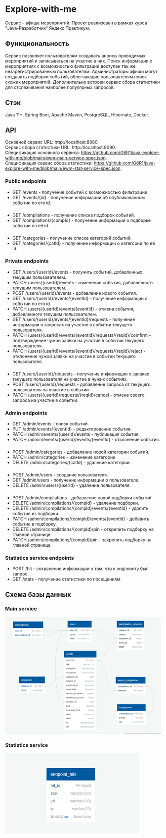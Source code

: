 # Explore-with-me
Cервис – афиша мероприятий. Проект реализован в рамках курса "Java-Разработчик" Яндекс Практикум.

## ﻿﻿Функциональность

Cервис позволяет пользователям создавать анонсы проводимых мероприятий и записываться на участие в них. Поиск информации о мероприятиях с возможностью фильтрации доступен так же незарегистрированным пользователям. Администраторы афиши могут создавать подборки событий, облегчающие пользователям поиск схожих мероприятий. Дополнительно встроен сервис сбора статистики для отслеживания наиболее популярных запросов.

## Стэк
Java 11+, Spring Boot, Apache Maven, PostgreSQL, Hibernate, Docker.

## API

Основной сервис URL: http://localhost:8080.  
Сервис сбора статистики URL: http://localhost:9090.  
Спецификация основного сервиса: https://github.com/G6R1/java-explore-with-me/blob/main/ewm-main-service-spec.json.  
Спецификация сервис сбора статистики: https://github.com/G6R1/java-explore-with-me/blob/main/ewm-stat-service-spec.json.  

### Public endpoints
* GET /events - получение событий с возможностью фильтрации.
* GET /events/{id} - получение информации об опубликованном событии по его id.
###
* GET /compilations - получение списка подборок событий.
* GET /compilations/{compId} - получение информации о подборке событии по её id. 
###
* GET /categories - получение списка категорий событий.
* GET /categories/{catId} - получение информации о категории по её id. 
### Private endpoints
* GET /users/{userId}/events - получить событий, добавленных текущим пользователем. 
* PATCH /users/{userId}/events - изменение события, добавленного текущим пользователем. 
* POST /users/{userId}/events - добавление нового события.
* GET /users/{userId}/events/{eventId} - получение информации о событии по его id.
* PATCH /users/{userId}/events/{eventId} - отмена события, добавленного текущим пользователем. 
* GET /users/{userId}/events/{eventId}/requests - получение информации о запросах на участие в событии текущего пользователя.
* PATCH /users/{userId}/events/{eventId}/requests/{reqId}/comfirm - подтверждение чужой заявки на участие в событии текущего пользователя.
* PATCH /users/{userId}/events/{eventId}/requests/{reqId}/reject - отклонение чужой заявки на участие в событии текущего пользователя
###
* GET /users/{userId}/requests - получение информации о заявках текущего пользователя на участие в чужих событиях.
* POST /users/{userId}/requests - добавление запроса от текущего пользователя на участие в событии.
* PATCH /users/{userId}/requests/{reqId}/cancel - отмена своего запроса на участие в событии.
### Admin endpoints
* GET /admin/events - поиск событий. 
* PUT /admin/events/{eventId} - редактирование события. 
* PATCH /admin/events/{userId}/events - публикация события.
* PATCH /admin/events/{userId}/events/{eventId} - отклонение события.
###
* POST /admin/categories - добавление новой категории событий.
* PATCH /admin/categories  - изменение категории.
* DELETE /admin/categories/{catId} - удаление категории.
###
* POST /admin/users - создание пользователя.
* GET /admin/users  - получение информации о пользователе.
* DELETE /admin/users/{userId} - удаление пользователя.
###
* POST /admin/compilations - добавление новой подборки событий.
* DELETE /admin/compilations/{compId}  - удаление подборки.
* DELETE /admin/compilations/{compId}/events/{eventId} - удалить событие из подборки. 
* PATCH /admin/compilations/{compId}/events/{eventId} - добавить событие в подборку.
* DELETE /admin/compilations/{compId}/pin  - открепить подборку на главной странице
* PATCH /admin/compilations/{compId}/pin - закрепить подборку на главной странице.
###
### Statistics service endpoints
* POST /hit - cохранение информации о том, что к эндпоинту был запрос.
* GET /stats - получение статистики по посещениям.


## Схема базы данных
### Main service
![BD_scheme](https://github.com/G6R1/java-explore-with-me/raw/main/schemaBD_main.png)
### Statistics service
![BD_scheme](https://github.com/G6R1/java-explore-with-me/raw/main/schemaBD_stat.png)


